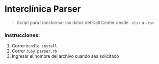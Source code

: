 # Interclínica Parser
>Script para transformar los datos del Call Center desde `.xlsx` a `.csv`

### Instrucciones:

1. Correr `bundle install`
2. Correr `ruby parser.rb`
3. Ingresar el nombre del archivo cuando sea solicitado
